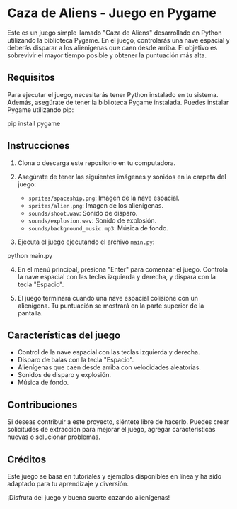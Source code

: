 # Caza de Aliens - Juego en Pygame

Este es un juego simple llamado "Caza de Aliens" desarrollado en Python utilizando la biblioteca Pygame. En el juego, controlarás una nave espacial y deberás disparar a los alienígenas que caen desde arriba. El objetivo es sobrevivir el mayor tiempo posible y obtener la puntuación más alta.

## Requisitos

Para ejecutar el juego, necesitarás tener Python instalado en tu sistema. Además, asegúrate de tener la biblioteca Pygame instalada. Puedes instalar Pygame utilizando pip:

pip install pygame


## Instrucciones

1. Clona o descarga este repositorio en tu computadora.

2. Asegúrate de tener las siguientes imágenes y sonidos en la carpeta del juego:
   - `sprites/spaceship.png`: Imagen de la nave espacial.
   - `sprites/alien.png`: Imagen de los alienígenas.
   - `sounds/shoot.wav`: Sonido de disparo.
   - `sounds/explosion.wav`: Sonido de explosión.
   - `sounds/background_music.mp3`: Música de fondo.

3. Ejecuta el juego ejecutando el archivo `main.py`:

python main.py


4. En el menú principal, presiona "Enter" para comenzar el juego. Controla la nave espacial con las teclas izquierda y derecha, y dispara con la tecla "Espacio".

5. El juego terminará cuando una nave espacial colisione con un alienígena. Tu puntuación se mostrará en la parte superior de la pantalla.

## Características del juego

- Control de la nave espacial con las teclas izquierda y derecha.
- Disparo de balas con la tecla "Espacio".
- Alienígenas que caen desde arriba con velocidades aleatorias.
- Sonidos de disparo y explosión.
- Música de fondo.

## Contribuciones

Si deseas contribuir a este proyecto, siéntete libre de hacerlo. Puedes crear solicitudes de extracción para mejorar el juego, agregar características nuevas o solucionar problemas.

## Créditos

Este juego se basa en tutoriales y ejemplos disponibles en línea y ha sido adaptado para tu aprendizaje y diversión.

¡Disfruta del juego y buena suerte cazando alienígenas!
